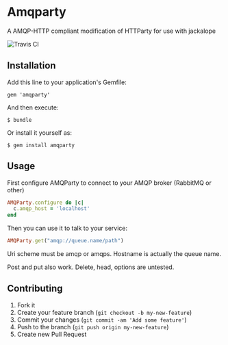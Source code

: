 # Amqparty

A AMQP-HTTP compliant modification of HTTParty for use with jackalope

![Travis CI](https://travis-ci.org/rack-amqp/amqparty.svg?branch=master)

## Installation

Add this line to your application's Gemfile:

    gem 'amqparty'

And then execute:

    $ bundle

Or install it yourself as:

    $ gem install amqparty

## Usage

First configure AMQParty to connect to your AMQP broker (RabbitMQ or
other)

```ruby
AMQParty.configure do |c|
  c.amqp_host = 'localhost'
end
```

Then you can use it to talk to your service:

```ruby
AMQParty.get("amqp://queue.name/path")
```

Uri scheme must be amqp or amqps. Hostname is actually the queue name.

Post and put also work. Delete, head, options are untested.

## Contributing

1. Fork it
2. Create your feature branch (`git checkout -b my-new-feature`)
3. Commit your changes (`git commit -am 'Add some feature'`)
4. Push to the branch (`git push origin my-new-feature`)
5. Create new Pull Request

